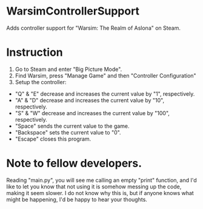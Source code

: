# WarsimControllerSupport
 Adds controller support for "Warsim: The Realm of Aslona" on Steam. 

# Instruction
 1. Go to Steam and enter "Big Picture Mode". 
 2. Find Warsim, press "Manage Game" and then "Controller Configuration"
 3. Setup the controller:
   - "Q" & "E" decrease and increases the current value by "1", respectively.
   - "A" & "D" decrease and increases the current value by "10", respectively.
   - "S" & "W" decrease and increases the current value by "100", respectively.
   - "Space" sends the current value to the game. 
   - "Backspace" sets the current value to "0". 
   - "Escape" closes this program. 


# Note to fellow developers. 
 Reading "main.py", you will see me calling an empty "print" function, and I'd like to let you know that not using it is somehow messing up the code, making it seem slower.
 I do not know why this is, but if anyone knows what might be happening, I'd be happy to hear your thoughts.